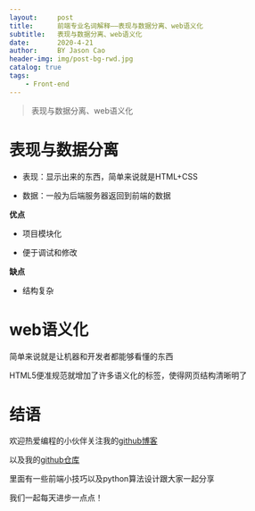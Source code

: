 ```yaml
---
layout:     post
title:      前端专业名词解释——表现与数据分离、web语义化
subtitle:   表现与数据分离、web语义化
date:       2020-4-21
author:     BY Jason Cao
header-img: img/post-bg-rwd.jpg
catalog: true
tags:
    - Front-end
---
```


> 表现与数据分离、web语义化

# 表现与数据分离
- 表现：显示出来的东西，简单来说就是HTML+CSS

- 数据：一般为后端服务器返回到前端的数据

 **优点**

- 项目模块化

- 便于调试和修改

 **缺点**
 
- 结构复杂

# web语义化
简单来说就是让机器和开发者都能够看懂的东西

HTML5便准规范就增加了许多语义化的标签，使得网页结构清晰明了

# 结语

欢迎热爱编程的小伙伴关注我的[github博客](https://jasoncaocjx.github.io/ "github博客")

以及我的[github仓库](https://github.com/JasonCaoCJX "github仓库")

里面有一些前端小技巧以及python算法设计跟大家一起分享

我们一起每天进步一点点！
